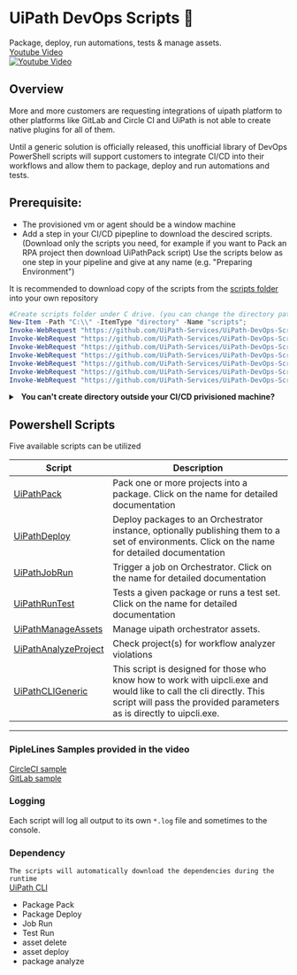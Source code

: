 
# UiPath DevOps Scripts 🤖

Package, deploy, run automations, tests & manage assets.  
[Youtube Video](https://www.youtube.com/watch?v=asdh8XTUQtQ)  
[![Youtube Video](https://img.youtube.com/vi/asdh8XTUQtQ/0.jpg)](https://www.youtube.com/watch?v=asdh8XTUQtQ)


## Overview

More and more customers are requesting integrations of uipath platform to other platforms like GitLab and Circle CI and UiPath is not able to create native plugins for all of them.

Until a generic solution is officially released, this unofficial library of DevOps PowerShell scripts will support customers to integrate CI/CD into their workflows and allow them to package, deploy and run automations and tests.

## Prerequisite:

- The provisioned vm or agent should be a window machine
- Add a step in your CI/CD pipepline to download the descired scripts. (Download only the scripts you need, for example if you want to Pack an RPA project then download UiPathPack script)
Use the scripts below as one step in your pipeline and give at any name (e.g. "Preparing Environment")

It is recommended to download copy of the scripts from the [scripts folder](scripts) into your own repository 
 ```PowerShell
 #Create scripts folder under C drive. (you can change the directory path )
 New-Item -Path "C:\\" -ItemType "directory" -Name "scripts";
 Invoke-WebRequest "https://github.com/UiPath-Services/UiPath-DevOps-Scripts/raw/main/scripts/UiPathPack.ps1" -OutFile "C:\\scripts\\UiPathPack.ps1";
 Invoke-WebRequest "https://github.com/UiPath-Services/UiPath-DevOps-Scripts/raw/main/scripts/UiPathDeploy.ps1" -OutFile "C:\\scripts\\UiPathDeploy.ps1";
 Invoke-WebRequest "https://github.com/UiPath-Services/UiPath-DevOps-Scripts/raw/main/scripts/UiPathJobRun.ps1" -OutFile "C:\\scripts\\UiPathJobRun.ps1";
 Invoke-WebRequest "https://github.com/UiPath-Services/UiPath-DevOps-Scripts/raw/main/scripts/UiPathRunTest.ps1" -OutFile "C:\\scripts\\UiPathRunTest.ps1";
 Invoke-WebRequest "https://github.com/UiPath-Services/UiPath-DevOps-Scripts/raw/main/scripts/UiPathManageAssets.ps1" -OutFile "C:\\scripts\\UiPathManageAssets.ps1";
 Invoke-WebRequest "https://github.com/UiPath-Services/UiPath-DevOps-Scripts/raw/main/scripts/UiPathAnalyzeProject.ps1" -OutFile "C:\\scripts\\UiPathAnalyzeProject.ps1";
 Invoke-WebRequest "https://github.com/UiPath-Services/UiPath-DevOps-Scripts/raw/main/scripts/UiPathCLIGeneric.ps1" -OutFile "C:\\scripts\\UiPathCLIGeneric.ps1";
```


<details>
<summary>
<b><a class="btnfire small stroke"><em class="fas fa-chevron-circle-down"></em>&nbsp;&nbsp;You can't create directory outside your CI/CD privisioned machine?</a></b>  
</summary>
Some CI/CD tool, like gitlab, may not allow the creation of folder outside the build/working directory . For this you need to place the folder and scripts inside the working directory. In the above script you will need to replace "C:\\" with the the CI/CD tool variable referencing the working directory. <br />
 for example, <br />
 GitLab <b>$env:CI_PROJECT_DIR</b><br />
 GitHub Actions: <b>${{github.workspace}}</b><br />
 ..etc<br />

</details>



## Powershell Scripts

Five available scripts can be utilized 

| Script  | Description |
| ------------- | ------------- |
| [UiPathPack](docs/UiPathPack.md)  | Pack one or more projects into a package. Click on the name for detailed documentation |
| [UiPathDeploy](docs/UiPathDeploy.md)  | Deploy packages to an Orchestrator instance, optionally publishing them to a set of environments. Click on the name for detailed documentation  |
| [UiPathJobRun](docs/UiPathJobRun.md) | Trigger a job on Orchestrator. Click on the name for detailed documentation  |
| [UiPathRunTest](docs/UiPathRunTest.md) | Tests a given package or runs a test set. Click on the name for detailed documentation  |
| [UiPathManageAssets](docs/UiPathManageAssets.md) | Manage uipath orchestrator assets.  |
| [UiPathAnalyzeProject](docs/UiPathAnalyzeProject.md) | Check project(s) for workflow analyzer violations  |
| [UiPathCLIGeneric](docs/UiPathCLIGeneric.md) | This script is designed for those who know how to work with uipcli.exe and would like to call the cli directly. This script will pass the provided parameters as is directly to uipcli.exe.  |

---


### PipleLines Samples provided in the video
 [CircleCI sample](yaml_samples/circleci_sample.yml)  
 [GitLab sample](yaml_samples/gitlab_sample.yml)  

### Logging

Each script will log all output to its own `*.log` file and sometimes to the console.

### Dependency
`The scripts will automatically download the dependencies during the runtime`  
[UiPath CLI](https://www.myget.org/feed/uipath-dev/package/nuget/UiPath.CLI)

* Package Pack
* Package Deploy
* Job Run
* Test Run
* asset delete
* asset deploy  
* package analyze
